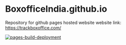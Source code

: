 # BoxofficeIndia.github.io
Repository for github pages hosted website
website link: https://trackboxoffice.com/

[![pages-build-deployment](https://github.com/BoxOfficeIndia/BoxofficeIndia.github.io/actions/workflows/pages/pages-build-deployment/badge.svg)](https://github.com/BoxOfficeIndia/BoxofficeIndia.github.io/actions/workflows/pages/pages-build-deployment)